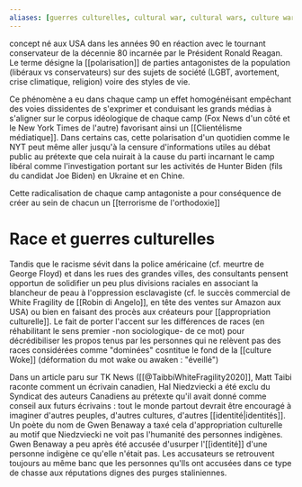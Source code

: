 ```yaml
---
aliases: [guerres culturelles, cultural war, cultural wars, culture war, culture wars]
---
```


concept né aux USA dans les années 90 en réaction avec le tournant conservateur de la décennie 80 incarnée par le Président Ronald Reagan. Le terme désigne la [[polarisation]] de parties antagonistes de la population (libéraux vs conservateurs) sur des sujets de société (LGBT, avortement, crise climatique, religion) voire des styles de vie. 

Ce phénomène a eu dans chaque camp un effet homogénéisant empêchant des voies dissidentes de s'exprimer et conduisant les grands médias à s'aligner sur le corpus idéologique de chaque camp (Fox News d'un côté et le New York Times de l'autre) favorisant ainsi un [[Clientélisme médiatique]]. 
Dans certains cas, cette polarisation d'un quotidien comme le NYT peut même aller jusqu'à la censure d'informations utiles au débat public au prétexte que cela nuirait à la cause du parti incarnant le camp libéral comme l'investigation portant sur les activités de Hunter Biden (fils du candidat Joe Biden) en Ukraine et en Chine.

Cette radicalisation de chaque camp antagoniste a pour conséquence de créer au sein de chacun un [[terrorisme de l'orthodoxie]]

# Race et guerres culturelles

Tandis que le racisme sévit dans la police américaine (cf. meurtre de George Floyd) et dans les rues des grandes villes, des consultants pensent opportun de solidifier un peu plus divisions raciales en associant la blancheur de peau à l'oppression esclavagiste (cf. le succès commercial de White Fragility de [[Robin di Angelo]], en tête des ventes sur Amazon aux USA) ou bien en faisant des procès aux créateurs pour [[appropriation culturelle]]. 
Le fait de porter l'accent sur les différences de races (en réhabilitant le sens premier -non sociologique- de ce mot) pour décrédibiliser les propos tenus par les personnes qui ne relèvent pas des races considérées comme "dominées" cosntitue le fond de la [[culture Woke]] (déformation du mot wake ou awaken : "éveillé")

Dans un article paru sur TK News ([[@TaibbiWhiteFragility2020]], Matt Taibi raconte comment un écrivain canadien, Hal Niedzviecki a été exclu du Syndicat des auteurs Canadiens au prétexte qu'il avait donné comme conseil aux futurs écrivains : tout le monde partout devrait être encouragé à imaginer d'autres peuples, d'autres cultures, d'autres [[identité|identités]]. 
Un poète du nom de Gwen Benaway a taxé cela d'appropriation culturelle au motif que Niedzviecki ne voit pas l'humanité des personnes indigènes. Gwen Benaway a peu après été accusée d'usurper l'[[identité]] d'une personne indigène ce qu'elle n'était pas.  Les accusateurs se retrouvent toujours au même banc que les personnes qu'lls ont accusées dans ce type de chasse aux réputations dignes des purges staliniennes.